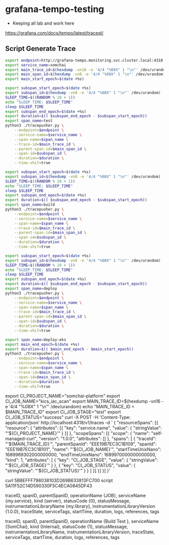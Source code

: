 # grafana-tempo-testing

- Keeping all lab and work here

https://grafana.com/docs/tempo/latest/traceql/

## Script Generate Trace

```sh
export endpoint=http://grafana-tempo.monitoring.svc.cluster.local:4318
export service_name=somchai
export main_trace_id=$(hexdump -vn16 -e '4/4 "%08X" 1 "\n"' /dev/urandom)
export main_span_id=$(hexdump -vn8 -e '4/4 "%08X" 1 "\n"' /dev/urandom)
export main_start_epoch=$(date +%s)

export subspan_start_epoch=$(date +%s)
export subspan_id=$(hexdump -vn8 -e '4/4 "%08X" 1 "\n"' /dev/urandom)
SLEEP_TIME=$((RANDOM % 20 + 1))
echo "SLEEP_TIME: $SLEEP_TIME"
sleep $SLEEP_TIME
export subspan_end_epoch=$(date +%s)
export duration=$(( $subspan_end_epoch - $subspan_start_epoch))
export span_name=test
python3 ./tracepusher.py \
    --endpoint=$endpoint \
    --service-name=$service_name \
    --span-name=$span_name \
    --trace-id=$main_trace_id \
    --parent-span-id=$main_span_id \
    --span-id=$subspan_id \
    --duration=$duration \
    --time-shif=true

export subspan_start_epoch=$(date +%s)
export subspan_id=$(hexdump -vn8 -e '4/4 "%08X" 1 "\n"' /dev/urandom)
SLEEP_TIME=$((RANDOM % 20 + 1))
echo "SLEEP_TIME: $SLEEP_TIME"
sleep $SLEEP_TIME
export subspan_end_epoch=$(date +%s)
export duration=$(( $subspan_end_epoch - $subspan_start_epoch))
export span_name=build
python3 ./tracepusher.py \
    --endpoint=$endpoint \
    --service-name=$service_name \
    --span-name=$span_name \
    --trace-id=$main_trace_id \
    --parent-span-id=$main_span_id \
    --span-id=$subspan_id \
    --duration=$duration \
    --time-shif=true

export subspan_start_epoch=$(date +%s)
export subspan_id=$(hexdump -vn8 -e '4/4 "%08X" 1 "\n"' /dev/urandom)
SLEEP_TIME=$((RANDOM % 20 + 1))
echo "SLEEP_TIME: $SLEEP_TIME"
sleep $SLEEP_TIME
export subspan_end_epoch=$(date +%s)
export duration=$(( $subspan_end_epoch - $subspan_start_epoch))
export span_name=deploy
python3 ./tracepusher.py \
    --endpoint=$endpoint \
    --service-name=$service_name \
    --span-name=$span_name \
    --trace-id=$main_trace_id \
    --parent-span-id=$main_span_id \
    --span-id=$subspan_id \
    --duration=$duration \
    --time-shif=true

export span_name=deploy-eks
export main_end_epoch=$(date +%s)
export duration=$(( $main_end_epoch - $main_start_epoch))
python3 ./tracepusher.py \
    --endpoint=$endpoint \
    --service-name=$service_name \
    --span-name=$span_name \
    --trace-id=$main_trace_id \
    --span-id=$main_span_id \
    --duration=$duration \
    --time-shif=true
```
<!-- http://grafana-tempo.monitoring.svc.cluster.local:4318 -->

export CI_PROJECT_NAME="somchai-platform"
export CI_JOB_NAME="kics_iac_scan"
export MAIN_TRACE_ID=$(hexdump -vn16 -e '4/4 "%08X" 1 "\n"' /dev/urandom)
echo "MAIN_TRACE_ID = $MAIN_TRACE_ID"
export CI_JOB_STAGE="test"
export CI_JOB_STATUS="success"
curl -X POST -H 'Content-Type: application/json' http://localhost:4318/v1/traces -d '
{
	"resourceSpans": [{
    	"resource": {
        	"attributes": [{
            	"key": "service.name",
            	"value": {
                	"stringValue": "'${CI_PROJECT_NAME}'"
            	}
        	}]
    	},
    	"scopeSpans": [{
        	"scope": {
            	"name": "self-managed-curl",
            	"version": "1.0.0",
            	"attributes": []
        	},
        	"spans": [
        	{
            	"traceId": "'${MAIN_TRACE_ID}'",
            	"parentSpanId": "EEE19B7EC3C1B109",
            	"spanId": "EEE19B7EC3C1B101",
            	"name": "'${CI_JOB_NAME}'",
            	"startTimeUnixNano": 1689969302000000000,
            	"endTimeUnixNano": 1689970000000000000,
            	"kind": 1,
            	"attributes": [
                    {
                        "key": "CI_JOB_STAGE",
                        "value": {
                            "stringValue": "'${CI_JOB_STAGE}'"
                        }
                    },
                    {
                        "key": "CI_JOB_STATUS",
                        "value": {
                            "stringValue": "'${CI_JOB_STATUS}'"
                        }
            	    }
                ]
        	}]
    	}]
	}]
}'


curl 5B8EFFF798038103D269B633813FC700
script 5A11F52C14D590330F5C4ECA0845DF43

traceID, spanID, parentSpanID, operationName {JOB}, serviceName {my.service}, kind {server}, statusCode {0}, statusMessage, instrumentationLibraryName {my.library}, instrumentationLibraryVersion {1.0.0}, traceState, serviceTags, startTime, duration, logs, references, tags

traceID, spanID, parentSpanID, operationName {Build Test }, serviceName {SomChai}, kind {Internal}, statusCode {1}, statusMessage, instrumentationLibraryName, instrumentationLibraryVersion, traceState, serviceTags, startTime, duration, logs, references, tags
